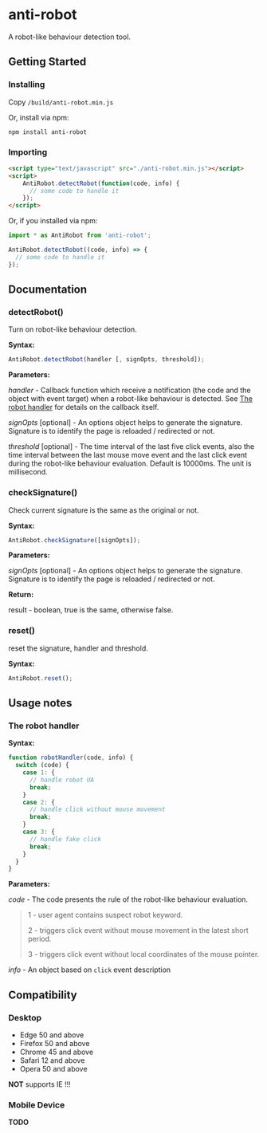 # anti-robot

A robot-like behaviour detection tool.


## Getting Started

### Installing

Copy `/build/anti-robot.min.js`

Or, install via npm:

`npm install anti-robot`

### Importing

```html
<script type="text/javascript" src="./anti-robot.min.js"></script>
<script>
    AntiRobot.detectRobot(function(code, info) {
      // some code to handle it
    });
</script>
```

Or, if you installed via npm:

```js
import * as AntiRobot from 'anti-robot';

AntiRobot.detectRobot((code, info) => {
  // some code to handle it
});
```


## Documentation

### detectRobot()

Turn on robot-like behaviour detection. 

**Syntax:**

```js
AntiRobot.detectRobot(handler [, signOpts, threshold]);
```

**Parameters:**

*handler* - Callback function which receive a notification (the code and the object with event target) when a robot-like behaviour is detected. See [The robot handler](#The-robot-handler) for details on the callback itself.

*signOpts* [optional] - An options object helps to generate the signature. Signature is to identify the page is reloaded / redirected or not.

*threshold* [optional] - The time interval of the last five click events, also the time interval between the last mouse move event and the last click event during the robot-like behaviour evaluation. Default is 10000ms. The unit is millisecond.

### checkSignature()

Check current signature is the same as the original or not.

**Syntax:**

```js
AntiRobot.checkSignature([signOpts]);
```

**Parameters:**

*signOpts* [optional] - An options object helps to generate the signature. Signature is to identify the page is reloaded / redirected or not.

**Return:**

result - boolean, true is the same, otherwise false.

### reset()

reset the signature, handler and threshold.

**Syntax:**

```js
AntiRobot.reset();
```


## Usage notes

### The robot handler

**Syntax:**

```js
function robotHandler(code, info) {
  switch (code) {
    case 1: {
      // handle robot UA
      break;
    }
    case 2: {
      // handle click without mouse movement 
      break;
    }
    case 3: {
      // handle fake click
      break;
    }
  }
}
```

**Parameters:**

*code* - The code presents the rule of the robot-like behaviour evaluation. 

> 1 - user agent contains suspect robot keyword.
> 
> 2 - triggers click event without mouse movement in the latest short period.
> 
> 3 - triggers click event without local coordinates of the mouse pointer.

*info* - An object based on `click` event description

## Compatibility

### Desktop

- Edge 50 and above
- Firefox 50 and above
- Chrome 45 and above
- Safari 12 and above
- Opera 50 and above

**NOT** supports IE !!!

### Mobile Device

**TODO**


